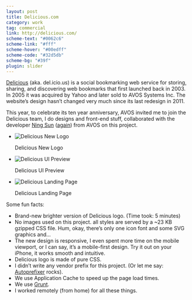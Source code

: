 ```yaml
---
layout: post
title: Delicious.com
category: work
tag: commercial
link: http://delicious.com/
scheme-text: "#0062c6"
scheme-link: "#fff"
scheme-hover: "#00edff"
scheme-code: "#32d5db"
scheme-bg: "#39f"
plugin: slider
---
```


<div class=txt>
  <p><a href="http://delicious.com/">Delicious</a> (aka. del.icio.us) is a social bookmarking web service for storing, sharing, and discovering web bookmarks that first launched back in 2003. In 2005 it was acquired by Yahoo and later sold to AVOS Systems Inc. The website’s design hasn’t changed very much since its last redesign in 2011.</p>

  <p>This year, to celebrate its ten year anniversary, AVOS invited me to join the Delicious team, I do designs and front-end stuff, collaborated with the developer <a href="http://sunng.info/">Ning Sun</a> (<a href="{% post_url /work/commercial/2012-12-13-readwise %}/">again</a>) from AVOS on this project.</p>

  <div class="flexslider">
    <ul class="slides">
      <li>
        <p><img src="{{ site.file }}/delicious.com-logo.png" alt="Delicious New Logo"></p>
        <p class="flex-caption">Delicious New Logo</p>
      </li>
      <li>
        <p><img src="{{ site.file }}/delicious.com.png" alt="Delicious UI Preview"></p>
        <p class="flex-caption">Delicious UI Preview</p>
      </li>
      <li>
        <p class="browser"><img src="{{ site.file }}/delicious.com-homepage.png" alt="Delicious Landing Page"></p>
        <p class="flex-caption">Delicious Landing Page</p>
      </li>
    </ul>
  </div><!-- .flexslider -->

  <p>Some fun facts:</p>

  <ul>
    <li>Brand-new brighter version of Delicious logo. (Time took: 5 minutes)</li>
    <li>No images used on this project. all styles are served by a ~23 KB gzipped CSS file. Hum, okay, there’s only one icon font and some SVG graphics and&hellip;</li>
    <li>The new design is responsive, I even spent more time on the mobile viewport, or I can say, it’s a mobile-first design. Try it out on your iPhone, it works smooth and intuitive.</li>
    <li>Delicious logo is made of pure CSS.</li>
    <li>I didn’t write any vendor prefix for this project. (Or let me say: <a href="https://github.com/ai/autoprefixer">Autoprefixer</a> rocks).</li>
    <li>We use Application Cache to speed up the page load times.</li>
    <li>We use <a href="http://gruntjs.com/">Grunt</a>.</li>
    <li>I worked remotely (from home) for all these things.</li>
  </ul>
</div>
